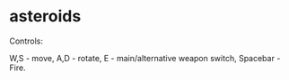 # asteroids

Controls:

W,S	- move,
A,D	- rotate,
E	- main/alternative weapon switch,
Spacebar	- Fire.
